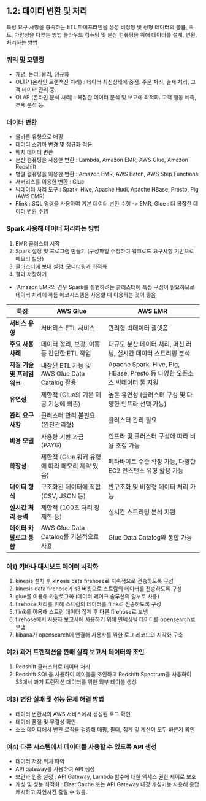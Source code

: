 
## 1.2: 데이터 변환 및 처리
특정 요구 사항을 충족하는 ETL 파이프라인을 생성
비정형 및 정형 데이터의 볼륨, 속도, 다양성을 다루는 방법
클라우드 컴퓨팅 및 분산 컴퓨팅을 위해 데이터를 설계, 변환, 처리하는 방법

### 쿼리 및 모델링
- 개념, 논리, 물리, 정규화
- OLTP (온라인 트랜잭션 처리) : 데이터 최신상태에 중점. 주문 처리, 결제 처리, 고객 데이터 관리 등.
- OLAP (온라인 분석 처리) : 복잡한 데이터 분석 및 보고에 최적화. 고객 행동 예측, 추세 분석 등.

### 데이터 변환
- 올바른 유형으로 매핑
- 데이터 스키마 변경 및 정규화 적용
- 배치 데이터 변환
- 분산 컴퓨팅을 사용한 변환 : Lambda, Amazon EMR, AWS Glue, Amazon Redshift
- 병렬 컴퓨팅을 이용한 변환 : Amazon EMR, AWS Batch, AWS Step Functions
- 서버리스를 이용한 변환 : Glue
- 빅데이터 처리 도구 : Spark, Hive, Apache Hudi, Apache HBase, Presto, Pig (AWS EMR)
- Flink : SQL 명령을 사용하여 기본 데이터 변환 수행 -> EMR, Glue : 더 복잡한 데이터 변환 수행

### Spark 사용해 데이터 처리하는 방법 
1. EMR 클러스터 시작
2. Spark 설정 및 프로그램 만들기 (구성파일 수정하여 워크로드 요구사항 기반으로 메모리 할당)
3. 클러스터에 보내 실행. 모니터링과 최적화
4. 결과 저장하기
-  Amazon EMR의 경우 Spark를 실행하려는 클러스터에 특정 구성이 필요하므로 데이터 처리에 하둡 에코시스템을 사용할 때 이용하는 것이 좋음

|**특징**|**AWS Glue**|**AWS EMR**|
|---|---|---|
|**서비스 유형**|서버리스 ETL 서비스|관리형 빅데이터 플랫폼|
|**주요 사용 사례**|데이터 정리, 보강, 이동 등 간단한 ETL 작업|대규모 분산 데이터 처리, 머신 러닝, 실시간 데이터 스트리밍 분석|
|**지원 기술 및 프레임워크**|내장된 ETL 기능 및 AWS Glue Data Catalog 활용|Apache Spark, Hive, Pig, HBase, Presto 등 다양한 오픈소스 빅데이터 툴 지원|
|**유연성**|제한적 (Glue의 기본 제공 기능에 의존)|높은 유연성 (클러스터 구성 및 다양한 인프라 선택 가능)|
|**관리 요구사항**|클러스터 관리 불필요 (완전관리형)|클러스터 관리 필요|
|**비용 모델**|사용량 기반 과금 (PAYG)|인프라 및 클러스터 구성에 따라 비용 조정 가능|
|**확장성**|제한적 (Glue 워커 유형에 따라 메모리 제약 있음)|페타바이트 수준 확장 가능, 다양한 EC2 인스턴스 유형 활용 가능|
|**데이터 형식**|구조화된 데이터에 적합 (CSV, JSON 등)|반구조화 및 비정형 데이터 처리 가능|
|**실시간 처리 능력**|제한적 (100초 처리 창 제한 등)|실시간 스트리밍 분석 지원|
|**데이터 카탈로그 통합**|AWS Glue Data Catalog를 기본적으로 사용|Glue Data Catalog와 통합 가능|

### 예1) 키바나 대시보드 데이터 시각화
1. kinesis 설치 후 kinesis data firehose로 지속적으로 전송하도록 구성
2. kinesis data firehose가 s3 버킷으로 스트림의 데이터를 전송하도록 구성
3. glue를 이용해 카탈로그화 (데이터 레이크 솔루션의 일부로 사용)
4. firehose 처리를 위해 스트림의 데이터를 flink로 전송하도록 구성
5. flink를 이용해 스트림 데이터 집계 후 다른 firehose로 보냄
6. firehose에서 사용자 보고서에 사용하기 위해 인덱싱될 데이터를 opensearch로 보냄
7. kibana가 opensearch에 연결해 사용자를 위한 로그 레코드의 시각화 구축

### 예2) 과거 트랜잭션을 판매 실적 보고서 데이터와 조인
1. Redshift 클러스터로 데이터 처리
2. Redshift SQL을 사용하여 테이블을 조인하고 Redshift Spectrum을 사용하여 S3에서 과거 트랜잭션 데이터를 위한 외부 테이블 생성

### 예3) 변환 실패 및 성능 문제 해결 방법
- 데이터 변환시의 AWS 서비스에서 생성된 로그 확인
- 데이터 품질 및 무결성 확인
- 소스 데이터에서 변환 로직을 검증해 매핑, 필터, 집계 및 계산이 모두 바른지 확인

### 예4) 다른 시스템에서 데이터를 사용할 수 있도록 API 생성
- 데이터 저장 위치 파악
- API gateway를 사용하여 API 생성
- 보안과 인증 설정 : API Gateway, Lambda 함수에 대한 액세스 권한 제어로 보호
- 캐싱 및 성능 최적화 : ElastiCache 또는 API Gateway 내장 캐싱기능 사용해 응답 캐시하고 지연시간 줄일 수 있음.


